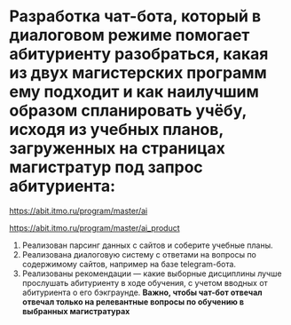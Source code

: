 # Разработка чат-бота, который в диалоговом режиме помогает абитуриенту разобраться, какая из двух магистерских программ ему подходит и как наилучшим образом спланировать учёбу, исходя из учебных планов, загруженных на страницах магистратур под запрос абитуриента:

https://abit.itmo.ru/program/master/ai

https://abit.itmo.ru/program/master/ai_product

1. Реализован парсинг данных с сайтов и соберите учебные планы.
2. Реализована диалоговую систему с ответами на вопросы по содержимому сайтов, например на базе telegram-бота.
3. Реализованы рекомендации — какие выборные дисциплины лучше прослушать абитуриенту в ходе обучения, с учетом вводных от абитуриента о его бэкграунде. **Важно, чтобы чат-бот отвечал отвечал только на релевантные вопросы по обучению в выбранных магистратурах**

